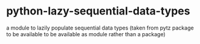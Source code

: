 # python-lazy-sequential-data-types
a module to lazily populate sequential data types (taken from pytz package to be available to be available as module rather than a package)
